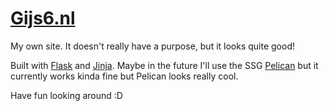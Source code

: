 # [Gijs6.nl](https://www.gijs6.nl)

My own site. It doesn't really have a purpose, but it looks quite good!

Built with [Flask](https://github.com/pallets/flask) and [Jinja](https://github.com/pallets/jinja). Maybe in the future I'll use the SSG [Pelican](https://github.com/getpelican/pelican) but it currently works kinda fine but Pelican looks really cool.

Have fun looking around :D
